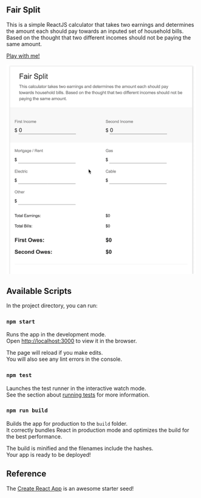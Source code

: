 ## Fair Split

This is a simple ReactJS calculator that takes two earnings and determines the amount each should pay towards an inputed set of household bills. Based on the thought that two different incomes should not be paying the same amount.

[Play with me!](https://fair-split-calc.herokuapp.com/)

<!-- ![preview](preview.gif) -->

<img src="https://github.com/jamigibbs/fair-split-calculator/blob/master/preview.gif" width="500">

## Available Scripts

In the project directory, you can run:

### `npm start`

Runs the app in the development mode.<br>
Open [http://localhost:3000](http://localhost:3000) to view it in the browser.

The page will reload if you make edits.<br>
You will also see any lint errors in the console.

### `npm test`

Launches the test runner in the interactive watch mode.<br>
See the section about [running tests](#running-tests) for more information.

### `npm run build`

Builds the app for production to the `build` folder.<br>
It correctly bundles React in production mode and optimizes the build for the best performance.

The build is minified and the filenames include the hashes.<br>
Your app is ready to be deployed!


## Reference

The [Create React App](https://github.com/facebookincubator/create-react-app) is an awesome starter seed!
